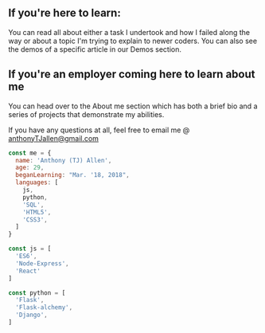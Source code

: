 
## If you're here to learn: 
 You can read all about either a task I undertook and how I failed along the way or about a topic I'm trying to explain to newer coders. You can also see the demos of a specific article in our Demos section.

## If you're an employer coming here to learn about me

You can head over to the About me section which has both a brief bio and a series of projects that demonstrate my abilities.

If you have any questions at all, feel free to email me @ anthonyTJallen@gmail.com

```javascript
const me = {
  name: 'Anthony (TJ) Allen',
  age: 29,
  beganLearning: "Mar. '18, 2018",
  languages: [
    js,
    python,
    'SQL',
    'HTML5',
    'CSS3',
  ]
}

const js = [
  'ES6',
  'Node-Express',
  'React'
]

const python = [
  'Flask',
  'Flask-alchemy',
  'Django',
]
```
